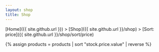 ```yaml
---
layout: shop
title: Shop
---
```

[Home]({{ site.github.url }}) > [Shop]({{ site.github.url }}/shop) > [Sort: price]({{ site.github.url }}/shop/sort/price)

{% assign products = products | sort "stock.price.value" | reverse %}
